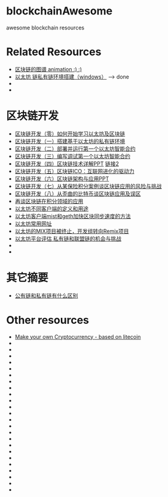 # blockchainAwesome
awesome blockchain resources

# Related Resources
* [区块链的图谱 animation :)  :)](http://lib.csdn.net/xmt1139057136/62867/chart/%E5%8C%BA%E5%9D%97%E9%93%BE)
* [以太坊 链私有链环境搭建（windows）](http://blog.csdn.net/u014409380/article/details/53522581) --> done
* []()
* []()

# 区块链开发
* [区块链开发（零）如何开始学习以太坊及区块链](http://blog.csdn.net/sportshark/article/details/52351415)
* [区块链开发（一）搭建基于以太坊的私有链环境](http://blog.csdn.net/sportshark/article/details/51855007)
* [区块链开发（二）部署并运行第一个以太坊智能合约](http://blog.csdn.net/sportshark/article/details/52249607)
* [区块链开发（三）编写调试第一个以太坊智能合约](http://blog.csdn.net/sportshark/article/details/52497176)
* [区块链开发（四）区块链技术详解PPT](http://blog.csdn.net/sportshark/article/details/53196087)   [链接2](http://www.infocool.net/kb/OtherCloud/201611/227498.html)
* [区块链开发（五）区块链ICO：互联网进化的驱动力](http://blog.csdn.net/sportshark/article/details/52754821)
* [区块链开发（六）区块链架构与应用PPT](http://blog.csdn.net/sportshark/article/details/53364690)
* [区块链开发（七）从某保险积分案例谈区块链应用的风险与挑战](http://blog.csdn.net/sportshark/article/details/53486151)
* [区块链开发（八）从歪曲的比特币谈区块链应用及误区](http://blog.csdn.net/sportshark/article/details/54016835)
* [再谈区块链在积分领域的应用](http://blog.csdn.net/sportshark/article/details/52412910)
* [以太坊不同客户端的定义和用途](http://blog.csdn.net/sportshark/article/details/51726481)
* [以太坊客户端mist和geth加快区块同步速度的方法](http://blog.csdn.net/sportshark/article/details/51764613)
* [以太坊常用网址](http://blog.csdn.net/sportshark/article/details/51820923)
* [以太坊的MIX项目被终止，开发组转向Remix项目](http://blog.csdn.net/sportshark/article/details/52066778)
* [以太坊平台评估 私有链和联盟链的机会与挑战](http://blog.csdn.net/sportshark/article/details/52016725)
* []()
* []()


# 其它摘要
* [公有链和私有链有什么区别](http://blog.sina.com.cn/s/blog_4ebdf17e0102wkxr.html)

# Other resources
* [Make your own Cryptocurrency - based on litecoin](https://www.youtube.com/watch?v=86jqAfySi64)
* []()
* []()
* []()
* []()
* []()
* []()
* []()
* []()
* []()
* []()
* []()
* []()
* []()
* []()
* []()
* []()
* []()
* []()
* []()
* []()
* []()
* []()
* []()
* []()